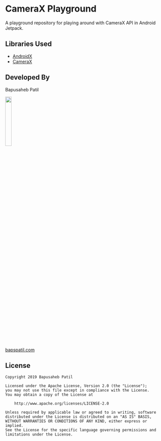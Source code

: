 # CameraX Playground

A playground repository for playing around with CameraX API in Android Jetpack.

## Libraries Used

* [AndroidX](https://developer.android.com/jetpack/androidx)
* [CameraX](https://developer.android.com/training/camerax)

## Developed By

Bapusaheb Patil

<img src="https://github.com/bapspatil.png" width="20%">

[bapspatil.com](https://bapspatil.com)

## License

    Copyright 2019 Bapusaheb Patil

    Licensed under the Apache License, Version 2.0 (the "License");
    you may not use this file except in compliance with the License.
    You may obtain a copy of the License at

        http://www.apache.org/licenses/LICENSE-2.0

    Unless required by applicable law or agreed to in writing, software
    distributed under the License is distributed on an "AS IS" BASIS,
    WITHOUT WARRANTIES OR CONDITIONS OF ANY KIND, either express or implied.
    See the License for the specific language governing permissions and
    limitations under the License.
